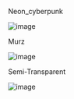 Neon_cyberpunk

![image](https://user-images.githubusercontent.com/75542933/125202847-2c864900-e293-11eb-98c9-d941b09e7481.png)

Murz

![image](https://user-images.githubusercontent.com/75542933/125202851-36a84780-e293-11eb-82af-1afa5429c70c.png)


Semi-Transparent

![image](https://user-images.githubusercontent.com/75542933/125202875-50498f00-e293-11eb-8b92-13b7dfe9cc34.png)
